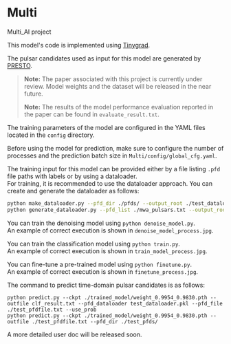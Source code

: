 # Multi
Multi_AI project

This model's code is implemented using [Tinygrad](https://github.com/tinygrad/tinygrad).

The pulsar candidates used as input for this model are generated by [PRESTO](https://github.com/scottransom/presto).

> **Note:** The paper associated with this project is currently under review. Model weights and the dataset will be released in the near future.
>
> **Note:** The results of the model performance evaluation reported in the paper can be found in `evaluate_result.txt`.

The training parameters of the model are configured in the YAML files located in the `config` directory.

Before using the model for prediction, make sure to configure the number of processes and the prediction batch size in `Multi/config/global_cfg.yaml`.

The training input for this model can be provided either by a file listing `.pfd` file paths with labels or by using a dataloader.  
For training, it is recommended to use the dataloader approach. You can create and generate the dataloader as follows:

```bash
python make_dataloader.py --pfd_dir ./pfds/ --output_root ./test_dataloader --batch_size 256
python generate_dataloader.py --pfd_list ./mwa_pulsars.txt --output_root ./mwa_test --batch_size 256
```

You can train the denoising model using `python denoise_model.py`.  
An example of correct execution is shown in `denoise_model_process.jpg`.

You can train the classification model using `python train.py`.  
An example of correct execution is shown in `train_model_process.jpg`.

You can fine-tune a pre-trained model using `python finetune.py`.  
An example of correct execution is shown in `finetune_process.jpg`.

The command to predict time-domain pulsar candidates is as follows:

```shell
python predict.py --ckpt ./trained_model/weight_0.9954_0.9830.pth --outfile clf_result.txt --pfd_dataloader test_dataloader.pkl --pfd_file ./test_pfdfile.txt --use_prob
python predict.py --ckpt ./trained_model/weight_0.9954_0.9830.pth --outfile ./test_pfdfile.txt --pfd_dir ./test_pfds/
```

A more detailed user doc will be released soon.
